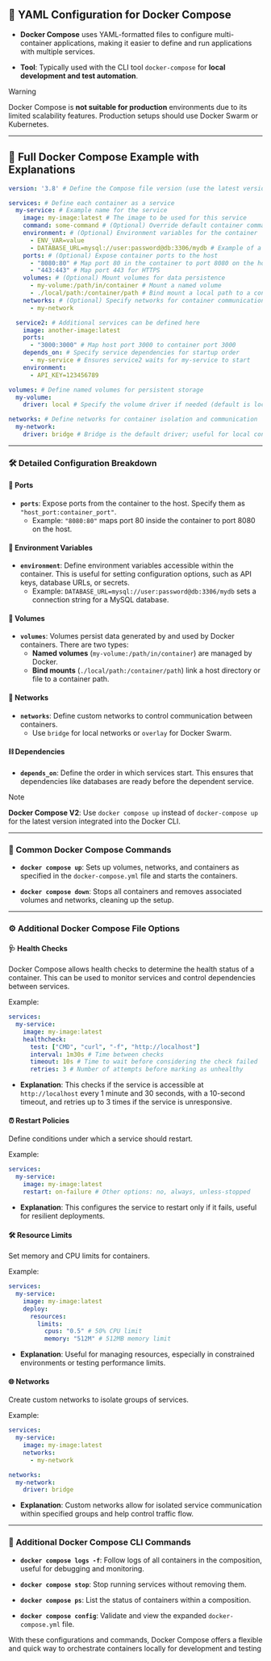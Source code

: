 ## 📝 YAML Configuration for Docker Compose
- **Docker Compose** uses YAML-formatted files to configure multi-container applications, making it easier to define and run applications with multiple services.
  
- **Tool**: Typically used with the CLI tool `docker-compose` for **local development and test automation**.  
> [!warning]  
> Docker Compose is **not suitable for production** environments due to its limited scalability features. Production setups should use Docker Swarm or Kubernetes.

---

## 📄 Full Docker Compose Example with Explanations

```yaml
version: '3.8' # Define the Compose file version (use the latest version for compatibility)

services: # Define each container as a service
  my-service: # Example name for the service
    image: my-image:latest # The image to be used for this service
    command: some-command # (Optional) Override default container command
    environment: # (Optional) Environment variables for the container
      - ENV_VAR=value
      - DATABASE_URL=mysql://user:password@db:3306/mydb # Example of a database URL
    ports: # (Optional) Expose container ports to the host
      - "8080:80" # Map port 80 in the container to port 8080 on the host
      - "443:443" # Map port 443 for HTTPS
    volumes: # (Optional) Mount volumes for data persistence
      - my-volume:/path/in/container # Mount a named volume
      - ./local/path:/container/path # Bind mount a local path to a container path
    networks: # (Optional) Specify networks for container communication
      - my-network

  service2: # Additional services can be defined here
    image: another-image:latest
    ports:
      - "3000:3000" # Map host port 3000 to container port 3000
    depends_on: # Specify service dependencies for startup order
      - my-service # Ensures service2 waits for my-service to start
    environment:
      - API_KEY=123456789

volumes: # Define named volumes for persistent storage
  my-volume:
    driver: local # Specify the volume driver if needed (default is local)

networks: # Define networks for container isolation and communication
  my-network:
    driver: bridge # Bridge is the default driver; useful for local container networking
```

---

### 🛠 Detailed Configuration Breakdown

#### 🔌 Ports
- **`ports`**: Expose ports from the container to the host. Specify them as `"host_port:container_port"`.
  - Example: `"8080:80"` maps port 80 inside the container to port 8080 on the host.

#### 🧬 Environment Variables
- **`environment`**: Define environment variables accessible within the container. This is useful for setting configuration options, such as API keys, database URLs, or secrets.
  - Example: `DATABASE_URL=mysql://user:password@db:3306/mydb` sets a connection string for a MySQL database.

#### 📁 Volumes
- **`volumes`**: Volumes persist data generated by and used by Docker containers. There are two types:
  - **Named volumes** (`my-volume:/path/in/container`) are managed by Docker.
  - **Bind mounts** (`./local/path:/container/path`) link a host directory or file to a container path.
  
#### 🔗 Networks
- **`networks`**: Define custom networks to control communication between containers.
  - Use `bridge` for local networks or `overlay` for Docker Swarm.

#### ⛓ Dependencies
- **`depends_on`**: Define the order in which services start. This ensures that dependencies like databases are ready before the dependent service.

> [!note]  
> **Docker Compose V2**: Use `docker compose up` instead of `docker-compose up` for the latest version integrated into the Docker CLI.

---

### 📜 Common Docker Compose Commands
- **`docker compose up`**: Sets up volumes, networks, and containers as specified in the `docker-compose.yml` file and starts the containers.
  
- **`docker compose down`**: Stops all containers and removes associated volumes and networks, cleaning up the setup.

---

### ⚙️ Additional Docker Compose File Options

#### 🩺 Health Checks
Docker Compose allows health checks to determine the health status of a container. This can be used to monitor services and control dependencies between services.

Example:
```yaml
services:
  my-service:
    image: my-image:latest
    healthcheck:
      test: ["CMD", "curl", "-f", "http://localhost"]
      interval: 1m30s # Time between checks
      timeout: 10s # Time to wait before considering the check failed
      retries: 3 # Number of attempts before marking as unhealthy
```

- **Explanation**: This checks if the service is accessible at `http://localhost` every 1 minute and 30 seconds, with a 10-second timeout, and retries up to 3 times if the service is unresponsive.

#### ⏰ Restart Policies
Define conditions under which a service should restart.

Example:
```yaml
services:
  my-service:
    image: my-image:latest
    restart: on-failure # Other options: no, always, unless-stopped
```

- **Explanation**: This configures the service to restart only if it fails, useful for resilient deployments.

#### 🛠 Resource Limits
Set memory and CPU limits for containers.

Example:
```yaml
services:
  my-service:
    image: my-image:latest
    deploy:
      resources:
        limits:
          cpus: "0.5" # 50% CPU limit
          memory: "512M" # 512MB memory limit
```

- **Explanation**: Useful for managing resources, especially in constrained environments or testing performance limits.

#### 🌐 Networks
Create custom networks to isolate groups of services.

Example:
```yaml
services:
  my-service:
    image: my-image:latest
    networks:
      - my-network

networks:
  my-network:
    driver: bridge
```

- **Explanation**: Custom networks allow for isolated service communication within specified groups and help control traffic flow.

---

### 📌 Additional Docker Compose CLI Commands
- **`docker compose logs -f`**: Follow logs of all containers in the composition, useful for debugging and monitoring.

- **`docker compose stop`**: Stop running services without removing them.

- **`docker compose ps`**: List the status of containers within a composition.

- **`docker compose config`**: Validate and view the expanded `docker-compose.yml` file.

With these configurations and commands, Docker Compose offers a flexible and quick way to orchestrate containers locally for development and testing